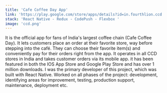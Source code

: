 ```yaml
---
title: 'Cafe Coffee Day App'
link: 'https://play.google.com/store/apps/details?id=in.fourthlion.ccd.mobileapp&hl=en'
stack: 'React Native - Redux - CodePush - Flexbox '
image: 'ccd.png'
---
```


It is the official app for fans of India's largest coffee chain (Cafe Coffee Day). It lets customers place an order at their favorite store, way before stepping into the café. They can choose their favorite item(s) and conveniently pay for their orders right from the app. It operates in all CCD stores in India and takes customer orders via its mobile app. it has been featured in both the IOS App Store and Google Play Store and has over 1 million downloads. I was the primary developer of this project, which was built with React Native. Worked on all phases of the project: development, identifying areas for improvement, testing, production support, maintenance, deployment etc.
